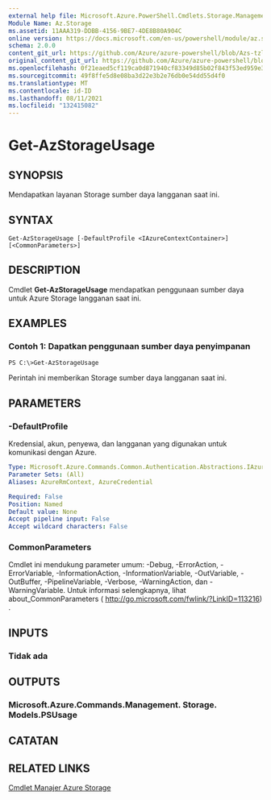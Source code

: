 ```yaml
---
external help file: Microsoft.Azure.PowerShell.Cmdlets.Storage.Management.dll-Help.xml
Module Name: Az.Storage
ms.assetid: 11AAA319-DDBB-4156-9BE7-4DE8B80A904C
online version: https://docs.microsoft.com/en-us/powershell/module/az.storage/get-azstorageusage
schema: 2.0.0
content_git_url: https://github.com/Azure/azure-powershell/blob/Azs-tzl/src/Storage/Storage.Management/help/Get-AzStorageUsage.md
original_content_git_url: https://github.com/Azure/azure-powershell/blob/Azs-tzl/src/Storage/Storage.Management/help/Get-AzStorageUsage.md
ms.openlocfilehash: 0f21eaed5cf119ca0d871940cf83349d85b02f843f53ed959e38c6864f10ba14
ms.sourcegitcommit: 49f8ffe5d8e08ba3d22e3b2e76db0e54dd55d4f0
ms.translationtype: MT
ms.contentlocale: id-ID
ms.lasthandoff: 08/11/2021
ms.locfileid: "132415082"
---
```

# Get-AzStorageUsage

## SYNOPSIS
Mendapatkan layanan Storage sumber daya langganan saat ini.

## SYNTAX

```
Get-AzStorageUsage [-DefaultProfile <IAzureContextContainer>] [<CommonParameters>]
```

## DESCRIPTION
Cmdlet **Get-AzStorageUsage** mendapatkan penggunaan sumber daya untuk Azure Storage langganan saat ini.

## EXAMPLES

### Contoh 1: Dapatkan penggunaan sumber daya penyimpanan
```
PS C:\>Get-AzStorageUsage
```

Perintah ini memberikan Storage sumber daya langganan saat ini.

## PARAMETERS

### -DefaultProfile
Kredensial, akun, penyewa, dan langganan yang digunakan untuk komunikasi dengan Azure.

```yaml
Type: Microsoft.Azure.Commands.Common.Authentication.Abstractions.IAzureContextContainer
Parameter Sets: (All)
Aliases: AzureRmContext, AzureCredential

Required: False
Position: Named
Default value: None
Accept pipeline input: False
Accept wildcard characters: False
```

### CommonParameters
Cmdlet ini mendukung parameter umum: -Debug, -ErrorAction, -ErrorVariable, -InformationAction, -InformationVariable, -OutVariable, -OutBuffer, -PipelineVariable, -Verbose, -WarningAction, dan -WarningVariable. Untuk informasi selengkapnya, lihat about_CommonParameters ( http://go.microsoft.com/fwlink/?LinkID=113216) .

## INPUTS

### Tidak ada

## OUTPUTS

### Microsoft.Azure.Commands.Management. Storage. Models.PSUsage

## CATATAN

## RELATED LINKS

[Cmdlet Manajer Azure Storage](./Az.Storage.md)


